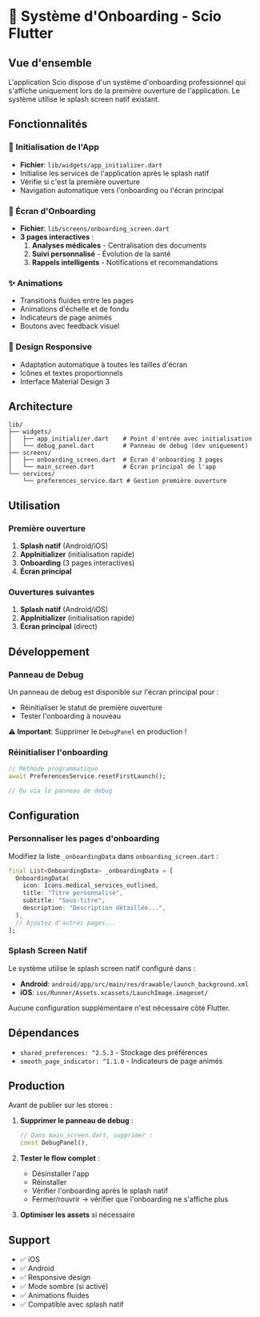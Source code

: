 # 🚀 Système d'Onboarding - Scio Flutter

## Vue d'ensemble

L'application Scio dispose d'un système d'onboarding professionnel qui s'affiche uniquement lors de la première ouverture de l'application. Le système utilise le splash screen natif existant.

## Fonctionnalités

### 🎯 Initialisation de l'App
- **Fichier**: `lib/widgets/app_initializer.dart`
- Initialise les services de l'application après le splash natif
- Vérifie si c'est la première ouverture
- Navigation automatique vers l'onboarding ou l'écran principal

### 📱 Écran d'Onboarding
- **Fichier**: `lib/screens/onboarding_screen.dart`
- **3 pages interactives** :
  1. **Analyses médicales** - Centralisation des documents
  2. **Suivi personnalisé** - Évolution de la santé
  3. **Rappels intelligents** - Notifications et recommandations

### ✨ Animations
- Transitions fluides entre les pages
- Animations d'échelle et de fondu
- Indicateurs de page animés
- Boutons avec feedback visuel

### 🎨 Design Responsive
- Adaptation automatique à toutes les tailles d'écran
- Icônes et textes proportionnels
- Interface Material Design 3

## Architecture

```
lib/
├── widgets/
│   ├── app_initializer.dart    # Point d'entrée avec initialisation
│   └── debug_panel.dart        # Panneau de debug (dev uniquement)
├── screens/
│   ├── onboarding_screen.dart  # Écran d'onboarding 3 pages
│   └── main_screen.dart        # Écran principal de l'app
└── services/
    └── preferences_service.dart # Gestion première ouverture
```

## Utilisation

### Première ouverture
1. **Splash natif** (Android/iOS)
2. **AppInitializer** (initialisation rapide)
3. **Onboarding** (3 pages interactives)
4. **Écran principal**

### Ouvertures suivantes
1. **Splash natif** (Android/iOS)
2. **AppInitializer** (initialisation rapide)
3. **Écran principal** (direct)

## Développement

### Panneau de Debug
Un panneau de debug est disponible sur l'écran principal pour :
- Réinitialiser le statut de première ouverture
- Tester l'onboarding à nouveau

**⚠️ Important**: Supprimer le `DebugPanel` en production !

### Réinitialiser l'onboarding
```dart
// Méthode programmatique
await PreferencesService.resetFirstLaunch();

// Ou via le panneau de debug
```

## Configuration

### Personnaliser les pages d'onboarding
Modifiez la liste `_onboardingData` dans `onboarding_screen.dart` :

```dart
final List<OnboardingData> _onboardingData = [
  OnboardingData(
    icon: Icons.medical_services_outlined,
    title: "Titre personnalisé",
    subtitle: "Sous-titre",
    description: "Description détaillée...",
  ),
  // Ajoutez d'autres pages...
];
```

### Splash Screen Natif
Le système utilise le splash screen natif configuré dans :
- **Android**: `android/app/src/main/res/drawable/launch_background.xml`
- **iOS**: `ios/Runner/Assets.xcassets/LaunchImage.imageset/`

Aucune configuration supplémentaire n'est nécessaire côté Flutter.

## Dépendances

- `shared_preferences: ^2.5.3` - Stockage des préférences
- `smooth_page_indicator: ^1.1.0` - Indicateurs de page animés

## Production

Avant de publier sur les stores :

1. **Supprimer le panneau de debug** :
   ```dart
   // Dans main_screen.dart, supprimer :
   const DebugPanel(),
   ```

2. **Tester le flow complet** :
   - Désinstaller l'app
   - Réinstaller
   - Vérifier l'onboarding après le splash natif
   - Fermer/rouvrir → vérifier que l'onboarding ne s'affiche plus

3. **Optimiser les assets** si nécessaire

## Support

- ✅ iOS
- ✅ Android
- ✅ Responsive design
- ✅ Mode sombre (si activé)
- ✅ Animations fluides
- ✅ Compatible avec splash natif 